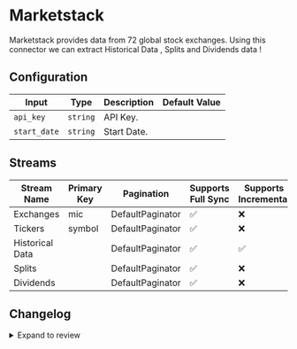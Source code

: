 # Marketstack
Marketstack provides data from 72 global stock exchanges.
Using this connector we can extract Historical Data , Splits and Dividends data !

## Configuration

| Input | Type | Description | Default Value |
|-------|------|-------------|---------------|
| `api_key` | `string` | API Key.  |  |
| `start_date` | `string` | Start Date.  |  |

## Streams
| Stream Name | Primary Key | Pagination | Supports Full Sync | Supports Incremental |
|-------------|-------------|------------|---------------------|----------------------|
| Exchanges | mic | DefaultPaginator | ✅ |  ❌  |
| Tickers | symbol | DefaultPaginator | ✅ |  ❌  |
| Historical Data |  | DefaultPaginator | ✅ |  ✅  |
| Splits |  | DefaultPaginator | ✅ |  ❌  |
| Dividends |  | DefaultPaginator | ✅ |  ❌  |

## Changelog

<details>
  <summary>Expand to review</summary>

| Version          | Date              | Pull Request | Subject        |
|------------------|-------------------|--------------|----------------|
| 0.0.30 | 2025-07-26 | [63909](https://github.com/airbytehq/airbyte/pull/63909) | Update dependencies |
| 0.0.29 | 2025-07-19 | [63390](https://github.com/airbytehq/airbyte/pull/63390) | Update dependencies |
| 0.0.28 | 2025-07-12 | [63120](https://github.com/airbytehq/airbyte/pull/63120) | Update dependencies |
| 0.0.27 | 2025-07-05 | [62651](https://github.com/airbytehq/airbyte/pull/62651) | Update dependencies |
| 0.0.26 | 2025-06-28 | [62175](https://github.com/airbytehq/airbyte/pull/62175) | Update dependencies |
| 0.0.25 | 2025-06-21 | [61856](https://github.com/airbytehq/airbyte/pull/61856) | Update dependencies |
| 0.0.24 | 2025-06-14 | [61099](https://github.com/airbytehq/airbyte/pull/61099) | Update dependencies |
| 0.0.23 | 2025-05-24 | [60618](https://github.com/airbytehq/airbyte/pull/60618) | Update dependencies |
| 0.0.22 | 2025-05-10 | [59897](https://github.com/airbytehq/airbyte/pull/59897) | Update dependencies |
| 0.0.21 | 2025-05-03 | [59257](https://github.com/airbytehq/airbyte/pull/59257) | Update dependencies |
| 0.0.20 | 2025-04-26 | [58825](https://github.com/airbytehq/airbyte/pull/58825) | Update dependencies |
| 0.0.19 | 2025-04-19 | [58163](https://github.com/airbytehq/airbyte/pull/58163) | Update dependencies |
| 0.0.18 | 2025-04-12 | [57715](https://github.com/airbytehq/airbyte/pull/57715) | Update dependencies |
| 0.0.17 | 2025-04-05 | [57087](https://github.com/airbytehq/airbyte/pull/57087) | Update dependencies |
| 0.0.16 | 2025-03-29 | [56660](https://github.com/airbytehq/airbyte/pull/56660) | Update dependencies |
| 0.0.15 | 2025-03-22 | [56062](https://github.com/airbytehq/airbyte/pull/56062) | Update dependencies |
| 0.0.14 | 2025-03-08 | [55473](https://github.com/airbytehq/airbyte/pull/55473) | Update dependencies |
| 0.0.13 | 2025-03-01 | [54829](https://github.com/airbytehq/airbyte/pull/54829) | Update dependencies |
| 0.0.12 | 2025-02-22 | [54307](https://github.com/airbytehq/airbyte/pull/54307) | Update dependencies |
| 0.0.11 | 2025-02-15 | [53842](https://github.com/airbytehq/airbyte/pull/53842) | Update dependencies |
| 0.0.10 | 2025-02-08 | [53262](https://github.com/airbytehq/airbyte/pull/53262) | Update dependencies |
| 0.0.9 | 2025-02-01 | [52761](https://github.com/airbytehq/airbyte/pull/52761) | Update dependencies |
| 0.0.8 | 2025-01-25 | [52279](https://github.com/airbytehq/airbyte/pull/52279) | Update dependencies |
| 0.0.7 | 2025-01-18 | [51781](https://github.com/airbytehq/airbyte/pull/51781) | Update dependencies |
| 0.0.6 | 2025-01-11 | [51177](https://github.com/airbytehq/airbyte/pull/51177) | Update dependencies |
| 0.0.5 | 2024-12-28 | [50620](https://github.com/airbytehq/airbyte/pull/50620) | Update dependencies |
| 0.0.4 | 2024-12-21 | [50084](https://github.com/airbytehq/airbyte/pull/50084) | Update dependencies |
| 0.0.3 | 2024-12-14 | [49626](https://github.com/airbytehq/airbyte/pull/49626) | Update dependencies |
| 0.0.2 | 2024-12-12 | [48963](https://github.com/airbytehq/airbyte/pull/48963) | Update dependencies |
| 0.0.1 | 2024-11-07 | | Initial release by [@ombhardwajj](https://github.com/ombhardwajj) via Connector Builder |

</details>
